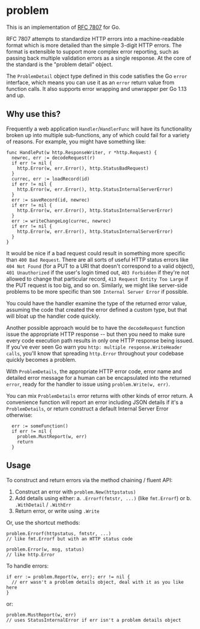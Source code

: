 
# problem

This is an implementation of [RFC 7807](https://tools.ietf.org/html/rfc7807) for Go.

RFC 7807 attempts to standardize HTTP errors into a machine-readable format 
which is more detailed than the simple 3-digit HTTP errors. The format is extensible to 
support more complex error reporting, such as passing back multiple validation 
errors as a single response. At the core of the standard is the "problem detail" object.

The `ProblemDetail` object type defined in this code satisfies the Go `error` interface, which
means you can use it as an `error` return value from function calls. It also supports error
wrapping and unwrapper per Go 1.13 and up.

## Why use this?

Frequently a web application `Handler`/`HandlerFunc` will have its functionality broken 
up into multiple sub-functions, any of which could fail for a variety of reasons. For example, you 
might have something like:

```
func HandlePut(w http.ResponseWriter, r *http.Request) {
  newrec, err := decodeRequest(r)
  if err != nil {
    http.Error(w, err.Error(), http.StatusBadRequest)
  }
  currec, err := loadRecord(id)
  if err != nil {
    http.Error(w, err.Error(), http.StatusInternalServerError)
  }
  err := saveRecord(id, newrec)
  if err != nil {
    http.Error(w, err.Error(), http.StatusInternalServerError)
  }
  err := writeChangeLog(currec, newrec)
  if err != nil {
    http.Error(w, err.Error(), http.StatusInternalServerError)
  }
}
```

It would be nice if a bad request could result in something more specific than `400 Bad Request`.
There are all sorts of useful HTTP status errors like `404 Not Found` (for a PUT to a URI that doesn't
correspond to a valid object), `401 Unauthorized` if the user's login timed out, `403 Forbidden` if they're not allowed 
to change that particular record, `413 Request Entity Too Large` if the PUT request is too big, and so on.
Similarly, we might like server-side problems to be more specific than `500 Internal Server Error` if possible.

You could have the handler examine the type of the returned error value, assuming the code that created the error defined
a custom type, but that will bloat up the handler code quickly.

Another possible approach would be to have the `decodeRequest` function issue the appropriate HTTP response -- but then you 
need to make sure every code execution path results in only one HTTP response being issued. If you've ever seen Go 
warn you `http: multiple response.WriteHeader calls`, you'll know that spreading `http.Error` throughout your codebase quickly
becomes a problem. 

With `ProblemDetails`, the appropriate HTTP error code, error name and detailed error message for a human can be encapsulated into the 
returned `error`, ready for the handler to issue using `problem.Write(w, err)`.

You can mix `ProblemDetails` error returns with other kinds of error return. A convenience function will report 
an error including JSON details if it's a `ProblemDetails`, or return construct a default Internal Server Error otherwise:

```
  err := someFunction()
  if err != nil {
    problem.MustReport(w, err)
    return
  }
```

## Usage

To construct and return errors via the method chaining / fluent API:
 
  1. Construct an error with `problem.New(httpstatus)`
  2. Add details using either:
     a. `.Errorf(fmtstr, ...)` (like `fmt.Errorf`) or
     b. `.WithDetail` / `.WithErr`
  3. Return error, or write using `.Write`

Or, use the shortcut methods:

```
problem.Errorf(httpstatus, fmtstr, ...) 
// like fmt.Errorf but with an HTTP status code

problem.Error(w, msg, status)
// like http.Error
```

To handle errors:

``` 
if err := problem.Report(w, err); err != nil {
  // err wasn't a problem details object, deal with it as you like here
}
```

or:

```
problem.MustReport(w, err)
// uses StatusInternalError if err isn't a problem details object
```

